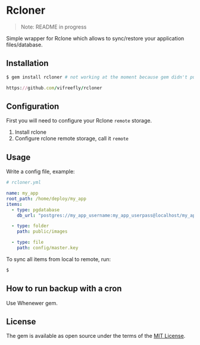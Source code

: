 # Rcloner

> Note: README in progress

Simple wrapper for Rclone which allows to sync/restore your application files/database.

## Installation

```bash
$ gem install rcloner # not working at the moment because gem didn't pushed to rubygems yet
```

```ruby
https://github.com/vifreefly/rcloner
```

## Configuration

First you will need to configure your Rclone `remote` storage.

1. Install rclone
2. Configure rclone remote storage, call it `remote`

## Usage

Write a config file, example:

```yml
# rcloner.yml

name: my_app
root_path: /home/deploy/my_app
items:
  - type: pgdatabase
    db_url: "postgres://my_app_username:my_app_userpass@localhost/my_app_database_name"

  - type: folder
    path: public/images

  - type: file
    path: config/master.key
```

To sync all items from local to remote, run:

```bash
$
```


## How to run backup with a cron

Use Whenewer gem.

## License

The gem is available as open source under the terms of the [MIT License](https://opensource.org/licenses/MIT).
